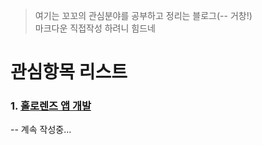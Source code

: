 > 여기는 꼬꼬의 관심분야를 공부하고 정리는 블로그(-- 거창!)<br/>
> 마크다운 직접작성 하려니 힘드네

# 관심항목 리스트

### 1. [홀로렌즈 앱 개발](./hololens/README.md)

-- 계속 작성중...
